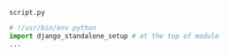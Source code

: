 `script.py`
```python
# !/usr/bin/env python
import django_standalone_setup # at the top of module
...
```
